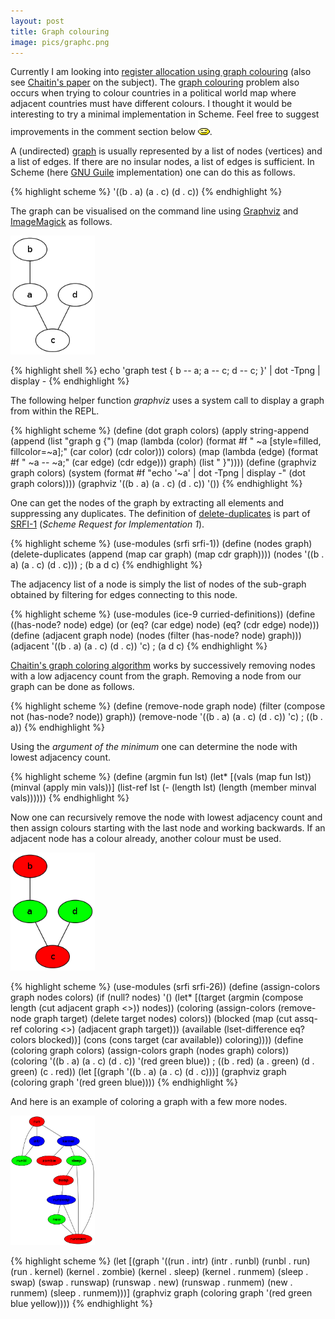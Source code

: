 ```yaml
---
layout: post
title: Graph colouring
image: pics/graphc.png
---
```


Currently I am looking into [register allocation using graph colouring][1]
(also see [Chaitin's paper][x] on the subject). The [graph colouring][8] problem also occurs when
trying to colour countries in a political world map where adjacent countries must have different colours.
I thought it would be interesting to try a minimal implementation in Scheme.
Feel free to suggest improvements in the comment section below <img src="/pics/bounce.gif" width="19" alt=""/>.

A (undirected) [graph][2] is usually represented by a list of nodes (vertices) and a list of edges.
If there are no insular nodes, a list of edges is sufficient.
In Scheme (here [GNU Guile][3] implementation) one can do this as follows.

{% highlight scheme %}
'((b . a) (a . c) (d . c))
{% endhighlight %}

The graph can be visualised on the command line using [Graphviz][4] and [ImageMagick][5] as follows.

<span class="right"><img src="/pics/graph.png" width="135" alt=""/></span>

{% highlight shell %}
echo 'graph test { b -- a; a -- c; d -- c; }' | dot -Tpng | display -
{% endhighlight %}

The following helper function *graphviz* uses a system call to display a graph from within the REPL.

{% highlight scheme %}
(define (dot graph colors)
  (apply string-append
         (append (list "graph g {")
                 (map (lambda (color) (format #f " ~a [style=filled, fillcolor=~a];" (car color) (cdr color))) colors)
                 (map (lambda (edge) (format #f " ~a -- ~a;" (car edge) (cdr edge))) graph)
                 (list " }"))))
(define (graphviz graph colors) (system (format #f "echo '~a' | dot -Tpng | display -" (dot graph colors))))
(graphviz '((b . a) (a . c) (d . c)) '())
{% endhighlight %}

One can get the nodes of the graph by extracting all elements and
suppressing any duplicates. The definition of [delete-duplicates][6] is part of [SRFI-1][7]
(*Scheme Request for Implementation 1*).

{% highlight scheme %}
(use-modules (srfi srfi-1))
(define (nodes graph) (delete-duplicates (append (map car graph) (map cdr graph))))
(nodes '((b . a) (a . c) (d . c)))
; (b a d c)
{% endhighlight %}

The adjacency list of a node is simply the list of nodes of the sub-graph obtained by filtering
for edges connecting to this node.

{% highlight scheme %}
(use-modules (ice-9 curried-definitions))
(define ((has-node? node) edge) (or (eq? (car edge) node) (eq? (cdr edge) node)))
(define (adjacent graph node) (nodes (filter (has-node? node) graph)))
(adjacent '((b . a) (a . c) (d . c)) 'c)
; (a d c)
{% endhighlight %}

[Chaitin's graph coloring algorithm][x] works by successively removing nodes with a low adjacency count from the graph. Removing a node from our graph can be done as follows.

{% highlight scheme %}
(define (remove-node graph node) (filter (compose not (has-node? node)) graph))
(remove-node '((b . a) (a . c) (d . c)) 'c)
; ((b . a))
{% endhighlight %}

Using the *argument of the minimum* one can determine the node with lowest adjacency count.

{% highlight scheme %}
(define (argmin fun lst)
  (let* [(vals   (map fun lst))
         (minval (apply min vals))]
    (list-ref lst (- (length lst) (length (member minval vals))))))
{% endhighlight %}

Now one can recursively remove the node with lowest adjacency count and then assign colours starting with the last node and working backwards.
If an adjacent node has a colour already, another colour must be used.

<span class="right"><img src="/pics/graphc.png" width="135" alt=""/></span>

{% highlight scheme %}
(use-modules (srfi srfi-26))
(define (assign-colors graph nodes colors)
  (if (null? nodes) '()
    (let* [(target    (argmin (compose length (cut adjacent graph <>)) nodes))
           (coloring  (assign-colors (remove-node graph target) (delete target nodes) colors))
           (blocked   (map (cut assq-ref coloring <>) (adjacent graph target)))
           (available (lset-difference eq? colors blocked))]
      (cons (cons target (car available)) coloring))))
(define (coloring graph colors) (assign-colors graph (nodes graph) colors))
(coloring '((b . a) (a . c) (d . c)) '(red green blue))
; ((b . red) (a . green) (d . green) (c . red))
(let [(graph '((b . a) (a . c) (d . c)))] (graphviz graph (coloring graph '(red green blue))))
{% endhighlight %}

And here is an example of coloring a graph with a few more nodes.

<span class="right"><img src="/pics/process.png" width="135" alt=""/></span>

{% highlight scheme %}
(let [(graph '((run . intr)
               (intr . runbl)
               (runbl . run)
               (run . kernel)
               (kernel . zombie)
               (kernel . sleep)
               (kernel . runmem)
               (sleep . swap)
               (swap . runswap)
               (runswap . new)
               (runswap . runmem)
               (new . runmem)
               (sleep . runmem)))]
  (graphviz graph (coloring graph '(red green blue yellow))))
{% endhighlight %}


[1]: http://www.lighterra.com/papers/graphcoloring/
[x]: http://www.inf.usi.ch/faculty/nystrom/teaching/compilers/fa12/doc/p66-chaitin.pdf
[2]: http://en.wikipedia.org/wiki/Graph_%28abstract_data_type%29
[3]: https://www.gnu.org/software/guile/
[4]: http://www.graphviz.org/
[5]: http://www.imagemagick.org/
[6]: https://www.gnu.org/software/guile/manual/html_node/SRFI_002d1-Deleting.html
[7]: https://www.gnu.org/software/guile/manual/html_node/SRFI_002d1.html
[8]: http://en.wikipedia.org/wiki/Graph_coloring
